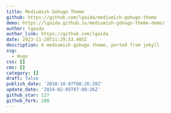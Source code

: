 ```yaml
---
title: Mediumish Gohugo Theme
github: https://github.com/lgaida/mediumish-gohugo-theme
demo: https://lgaida.github.io/mediumish-gohugo-theme-demo/
author: lgaida
author_link: https://github.com/lgaida
date: 2023-11-28T11:29:53.405Z
description: A mediumish gohugo theme, ported from jekyll
ssg:
  - Hugo
css: []
cms: []
category: []
draft: false
publish_date: '2018-10-07T08:26:20Z'
update_date: '2024-02-05T07:08:26Z'
github_star: 127
github_fork: 100
---
```

